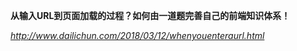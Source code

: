 **从输入URL到页面加载的过程？如何由一道题完善自己的前端知识体系！**

*http://www.dailichun.com/2018/03/12/whenyouenteraurl.html*

